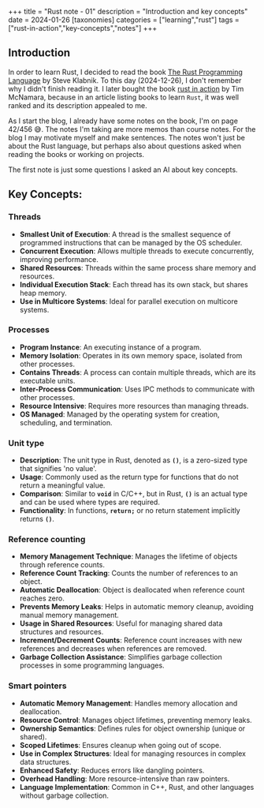 +++
title = "Rust note - 01"
description = "Introduction and key concepts"
date = 2024-01-26
[taxonomies]
categories = ["learning","rust"]
tags = ["rust-in-action","key-concepts","notes"]
+++
## Introduction

In order to learn Rust, I decided to read the book [The Rust Programming Language](https://www.amazon.com/Rust-Programming-Language-2nd/dp/1718503105) by Steve Klabnik. To this day (2024-12-26), I don't remember why I didn't finish reading it. I later bought the book [rust in action](https://www.amazon.com/Rust-Action-TS-McNamara/dp/1617294551) by Tim McNamara, because in an article listing books to learn `Rust`, it was well ranked and its description appealed to me.

As I start the blog, I already have some notes on the book, I'm on page 42/456 😅. The notes I'm taking are more memos than course notes. For the blog I may motivate myself and make sentences. The notes won't just be about the Rust language, but perhaps also about questions asked when reading the books or working on projects.  

The first note is just some questions I asked an AI about key concepts.

## **Key Concepts:**

### **Threads**

- **Smallest Unit of Execution**: A thread is the smallest sequence of programmed instructions that can be managed by the OS scheduler.
- **Concurrent Execution**: Allows multiple threads to execute concurrently, improving performance.
- **Shared Resources**: Threads within the same process share memory and resources.
- **Individual Execution Stack**: Each thread has its own stack, but shares heap memory.
- **Use in Multicore Systems**: Ideal for parallel execution on multicore systems.

### **Processes**

- **Program Instance**: An executing instance of a program.
- **Memory Isolation**: Operates in its own memory space, isolated from other processes.
- **Contains Threads**: A process can contain multiple threads, which are its executable units.
- **Inter-Process Communication**: Uses IPC methods to communicate with other processes.
- **Resource Intensive**: Requires more resources than managing threads.
- **OS Managed**: Managed by the operating system for creation, scheduling, and termination.

### **Unit type**

- **Description**: The unit type in Rust, denoted as **`()`**, is a zero-sized type that signifies 'no value'.
- **Usage**: Commonly used as the return type for functions that do not return a meaningful value.
- **Comparison**: Similar to **`void`** in C/C++, but in Rust, **`()`** is an actual type and can be used where types are required.
- **Functionality**: In functions, **`return;`** or no return statement implicitly returns **`()`**.

### **Reference counting**

- **Memory Management Technique**: Manages the lifetime of objects through reference counts.
- **Reference Count Tracking**: Counts the number of references to an object.
- **Automatic Deallocation**: Object is deallocated when reference count reaches zero.
- **Prevents Memory Leaks**: Helps in automatic memory cleanup, avoiding manual memory management.
- **Usage in Shared Resources**: Useful for managing shared data structures and resources.
- **Increment/Decrement Counts**: Reference count increases with new references and decreases when references are removed.
- **Garbage Collection Assistance**: Simplifies garbage collection processes in some programming languages.

### **Smart pointers**

- **Automatic Memory Management**: Handles memory allocation and deallocation.
- **Resource Control**: Manages object lifetimes, preventing memory leaks.
- **Ownership Semantics**: Defines rules for object ownership (unique or shared).
- **Scoped Lifetimes**: Ensures cleanup when going out of scope.
- **Use in Complex Structures**: Ideal for managing resources in complex data structures.
- **Enhanced Safety**: Reduces errors like dangling pointers.
- **Overhead Handling**: More resource-intensive than raw pointers.
- **Language Implementation**: Common in C++, Rust, and other languages without garbage collection.
